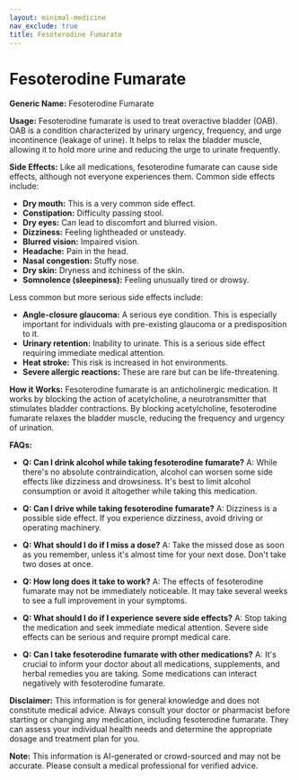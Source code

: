 ```yaml
---
layout: minimal-medicine
nav_exclude: true
title: Fesoterodine Fumarate
---
```


# Fesoterodine Fumarate

**Generic Name:** Fesoterodine Fumarate

**Usage:** Fesoterodine fumarate is used to treat overactive bladder (OAB).  OAB is a condition characterized by urinary urgency, frequency, and urge incontinence (leakage of urine).  It helps to relax the bladder muscle, allowing it to hold more urine and reducing the urge to urinate frequently.


**Side Effects:**  Like all medications, fesoterodine fumarate can cause side effects, although not everyone experiences them.  Common side effects include:

* **Dry mouth:** This is a very common side effect.
* **Constipation:**  Difficulty passing stool.
* **Dry eyes:**  Can lead to discomfort and blurred vision.
* **Dizziness:**  Feeling lightheaded or unsteady.
* **Blurred vision:** Impaired vision.
* **Headache:**  Pain in the head.
* **Nasal congestion:** Stuffy nose.
* **Dry skin:**  Dryness and itchiness of the skin.
* **Somnolence (sleepiness):** Feeling unusually tired or drowsy.


Less common but more serious side effects include:

* **Angle-closure glaucoma:** A serious eye condition.  This is especially important for individuals with pre-existing glaucoma or a predisposition to it.
* **Urinary retention:** Inability to urinate. This is a serious side effect requiring immediate medical attention.
* **Heat stroke:**  This risk is increased in hot environments.
* **Severe allergic reactions:** These are rare but can be life-threatening.


**How it Works:** Fesoterodine fumarate is an anticholinergic medication.  It works by blocking the action of acetylcholine, a neurotransmitter that stimulates bladder contractions. By blocking acetylcholine, fesoterodine fumarate relaxes the bladder muscle, reducing the frequency and urgency of urination.


**FAQs:**

* **Q: Can I drink alcohol while taking fesoterodine fumarate?**  A:  While there's no absolute contraindication, alcohol can worsen some side effects like dizziness and drowsiness.  It's best to limit alcohol consumption or avoid it altogether while taking this medication.

* **Q: Can I drive while taking fesoterodine fumarate?** A:  Dizziness is a possible side effect. If you experience dizziness, avoid driving or operating machinery.

* **Q: What should I do if I miss a dose?** A: Take the missed dose as soon as you remember, unless it's almost time for your next dose.  Don't take two doses at once.

* **Q:  How long does it take to work?** A: The effects of fesoterodine fumarate may not be immediately noticeable. It may take several weeks to see a full improvement in your symptoms.

* **Q:  What should I do if I experience severe side effects?** A:  Stop taking the medication and seek immediate medical attention.  Severe side effects can be serious and require prompt medical care.

* **Q: Can I take fesoterodine fumarate with other medications?** A:  It's crucial to inform your doctor about all medications, supplements, and herbal remedies you are taking.  Some medications can interact negatively with fesoterodine fumarate.

**Disclaimer:** This information is for general knowledge and does not constitute medical advice. Always consult your doctor or pharmacist before starting or changing any medication, including fesoterodine fumarate. They can assess your individual health needs and determine the appropriate dosage and treatment plan for you.


**Note:** This information is AI-generated or crowd-sourced and may not be accurate. Please consult a medical professional for verified advice.